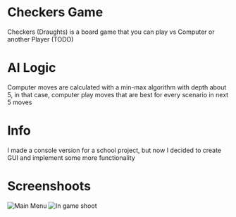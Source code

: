 # Checkers Game
Checkers (Draughts) is a board game that you can play vs Computer or another Player (TODO)

# AI Logic
Computer moves are calculated with a min-max algorithm with depth about 5, in that case, computer play moves that are best for every scenario in next 5 moves

# Info
I made a console version for a school project, but now I decided to create GUI and implement some more functionality

# Screenshoots
![Main Menu](https://i.imgur.com/OuRI34b.png)
![In game shoot](https://i.imgur.com/BUynSPd.png)

